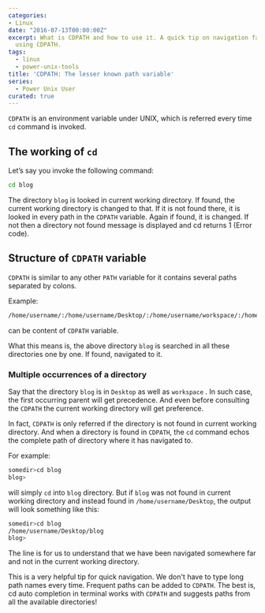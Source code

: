 ```yaml
---
categories:
- Linux
date: "2016-07-13T00:00:00Z"
excerpt: What is CDPATH and how to use it. A quick tip on navigation faster with cd
  using CDPATH.
tags:
  - linux
  - power-unix-tools
title: 'CDPATH: The lesser known path variable'
series:
  - Power Unix User
curated: true
---
```


`CDPATH` is an environment variable under UNIX, which is referred every time `cd` command is invoked.

## The working of `cd`
Let’s say you invoke the following command:
```bash
cd blog
```
The directory `blog` is looked in current working directory. If found, the current working directory is changed to that. If it is not found there, it is looked in every path in the `CDPATH` variable. Again if found, it is changed. If not then a directory not found message is displayed and cd returns 1 (Error code).

## Structure of `CDPATH` variable
`CDPATH` is similar to any other `PATH` variable for it contains several paths separated by colons.

Example:
```bash
/home/username/:/home/username/Desktop/:/home/username/workspace/:/home/username/toolkit/
```
can be content of `CDPATH` variable.

What this means is, the above directory `blog` is searched in all these directories one by one. If found, navigated to it.

### Multiple occurrences of a directory
Say that the directory `blog` is in `Desktop` as well as `workspace` . In such case, the first occurring parent will get precedence. And even before consulting the `CDPATH` the current working directory will get preference.

In fact, `CDPATH` is only referred if the directory is not found in current working directory. And when a directory is found in `CDPATH`, the `cd` command echos the complete path of directory where it has navigated to.

For example:

```bash
somedir>cd blog
blog>
```
will simply `cd` into `blog` directory. But if `blog` was not found in current working directory and instead found in `/home/username/Desktop`, the output will look something like this:

```bash
somedir>cd blog
/home/username/Desktop/blog
blog>
```
The line is for us to understand that we have been navigated somewhere far and not in the current working directory.

This is a very helpful tip for quick navigation. We don't have to type long path names every time. Frequent paths can be added to `CDPATH`. The best is, cd auto completion in terminal works with `CDPATH` and suggests paths from all the available directories!
